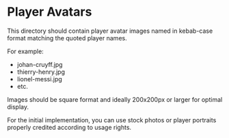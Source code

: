 # Player Avatars

This directory should contain player avatar images named in kebab-case format matching the quoted player names.

For example:
- johan-cruyff.jpg
- thierry-henry.jpg
- lionel-messi.jpg
- etc.

Images should be square format and ideally 200x200px or larger for optimal display.

For the initial implementation, you can use stock photos or player portraits properly credited according to usage rights.
